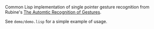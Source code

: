 Common Lisp implementation of single pointer gesture recognition from Rubine's [The Automtic Recognition of Gestures](http://citeseerx.ist.psu.edu/viewdoc/download?doi=10.1.1.116.1350&rep=rep1&type=pdf).

See `demo/demo.lisp` for a simple example of usage.

